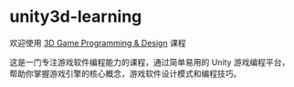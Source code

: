 # unity3d-learning

欢迎使用 [3D Game Programming & Design]() 课程

这是一门专注游戏软件编程能力的课程，通过简单易用的 Unity 游戏编程平台，帮助你掌握游戏引擎的核心概念，游戏软件设计模式和编程技巧。

